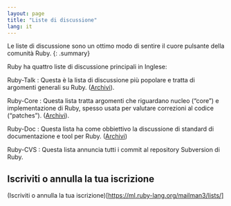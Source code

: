 ```yaml
---
layout: page
title: "Liste di discussione"
lang: it
---
```


Le liste di discussione sono un ottimo modo di sentire il cuore pulsante
della comunità Ruby.
{: .summary}

Ruby ha quattro liste di discussione principali in Inglese:

Ruby-Talk
: Questa è la lista di discussione più popolare e tratta di argomenti
  generali su Ruby. ([Archivi][4]).

Ruby-Core
: Questa lista tratta argomenti che riguardano nucleo (“core”) e
  implementazione di Ruby, spesso usata per valutare correzioni al
  codice (“patches”). ([Archivi][5]).

Ruby-Doc
: Questa lista ha come obbiettivo la discussione di standard di
  documentazione e tool per Ruby. ([Archivi][6])

Ruby-CVS
: Questa lista annuncia tutti i commit al repository Subversion di Ruby.

## Iscriviti o annulla la tua iscrizione

(Iscriviti o annulla la tua iscrizione)[https://ml.ruby-lang.org/mailman3/lists/]



[4]: https://ml.ruby-lang.org/archives/list/ruby-talk@ml.ruby-lang.org/
[5]: https://ml.ruby-lang.org/archives/list/ruby-core@ml.ruby-lang.org/
[6]: https://ml.ruby-lang.org/archives/list/ruby-doc@ml.ruby-lang.org/
